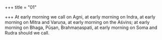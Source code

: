 +++
title = "01"

+++
At early morning we call on Agni, at early morning on Indra, at early  morning on Mitra and Varuṇa, at early morning on the Aśvins;
at early morning on Bhaga, Pūṣan, Brahmaṇaspati, at early morning on  Soma and Rudra should we call.